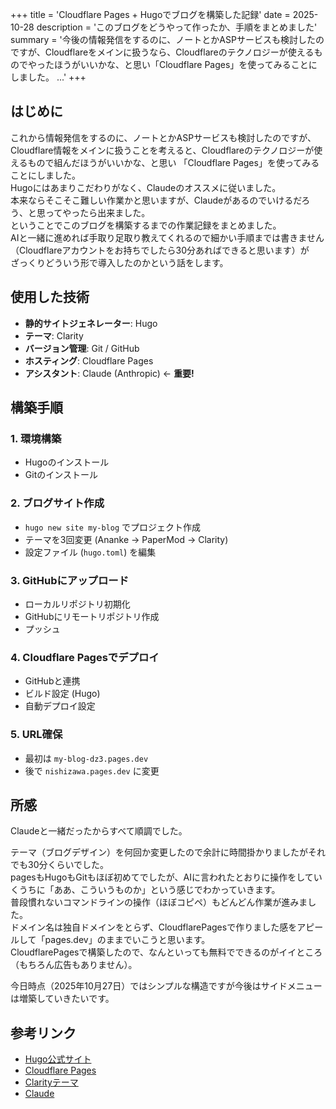 +++
title = 'Cloudflare Pages + Hugoでブログを構築した記録'
date = 2025-10-28
description = 'このブログをどうやって作ったか、手順をまとめました'
summary = '今後の情報発信をするのに、ノートとかASPサービスも検討したのですが、Cloudflareをメインに扱うなら、Cloudflareのテクノロジーが使えるものでやったほうがいいかな、と思い「Cloudflare Pages」を使ってみることにしました。  ...'
+++

## はじめに

これから情報発信をするのに、ノートとかASPサービスも検討したのですが、    
Cloudflare情報をメインに扱うことを考えると、Cloudflareのテクノロジーが使えるもので組んだほうがいいかな、と思い
「Cloudflare Pages」を使ってみることにしました。  
Hugoにはあまりこだわりがなく、Claudeのオススメに従いました。  
本来ならそこそこ難しい作業かと思いますが、Claudeがあるのでいけるだろう、と思ってやったら出来ました。   
ということでこのブログを構築するまでの作業記録をまとめました。  
AIと一緒に進めれば手取り足取り教えてくれるので細かい手順までは書きません（Cloudflareアカウントをお持ちでしたら30分あればできると思います）が  
ざっくりどういう形で導入したのかという話をします。

## 使用した技術

- **静的サイトジェネレーター**: Hugo
- **テーマ**: Clarity
- **バージョン管理**: Git / GitHub
- **ホスティング**: Cloudflare Pages
- **アシスタント**: Claude (Anthropic) ← **重要!**

## 構築手順

### 1. 環境構築
- Hugoのインストール 
- Gitのインストール

### 2. ブログサイト作成
- `hugo new site my-blog` でプロジェクト作成
- テーマを3回変更 (Ananke → PaperMod → Clarity)
- 設定ファイル (`hugo.toml`) を編集

### 3. GitHubにアップロード
- ローカルリポジトリ初期化
- GitHubにリモートリポジトリ作成
- プッシュ

### 4. Cloudflare Pagesでデプロイ
- GitHubと連携
- ビルド設定 (Hugo)
- 自動デプロイ設定

### 5. URL確保
- 最初は `my-blog-dz3.pages.dev`
- 後で `nishizawa.pages.dev` に変更

## 所感

Claudeと一緒だったからすべて順調でした。  

テーマ（ブログデザイン）を何回か変更したので余計に時間掛かりましたがそれでも30分くらいでした。  
pagesもHugoもGitもほぼ初めてでしたが、AIに言われたとおりに操作をしていくうちに「ああ、こういうものか」という感じでわかっていきます。  
普段慣れないコマンドラインの操作（ほぼコピペ）もどんどん作業が進みました。  
ドメイン名は独自ドメインをとらず、CloudflarePagesで作りました感をアピールして「pages.dev」のままでいこうと思います。  
CloudflarePagesで構築したので、なんといっても無料でできるのがイイところ（もちろん広告もありません）。  

今日時点（2025年10月27日）ではシンプルな構造ですが今後はサイドメニューは増築していきたいです。

## 参考リンク

- [Hugo公式サイト](https://gohugo.io/)
- [Cloudflare Pages](https://pages.cloudflare.com/)
- [Clarityテーマ](https://github.com/chipzoller/hugo-clarity)
- [Claude](https://claude.ai/)